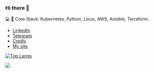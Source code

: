 ### Hi there 👋

💻 🎯 Core Stack: Kubernetes, Python, Linux, AWS, Ansible, Terraform.

- [LinkedIn](https://www.linkedin.com/in/ihorkram/)
- [Telegram](https://t.me/ihor_kram)
- [Credly](https://www.credly.com/users/ihor-kram/badges)
- [My site](http://ihorkram.com)
<!--
**1hkr4m/1hkr4m** is a ✨ _special_ ✨ repository because its `README.md` (this file) appears on your GitHub profile.

Here are some ideas to get you started:

- 🔭 I’m currently working on ...
- 🌱 I’m currently learning ...
- 👯 I’m looking to collaborate on ...
- 🤔 I’m looking for help with ...
- 💬 Ask me about ...
- 📫 How to reach me: ...
- 😄 Pronouns: ...
- ⚡ Fun fact: ...
-->
[![Top Langs](https://github-readme-stats.vercel.app/api/top-langs/?username=1hkr4m&layout=pie)](https://github.com/anuraghazra/github-readme-stats)

![](https://komarev.com/ghpvc/?username=1hkr4m&label=Views+Since+July+2023&color=brightgreen)
